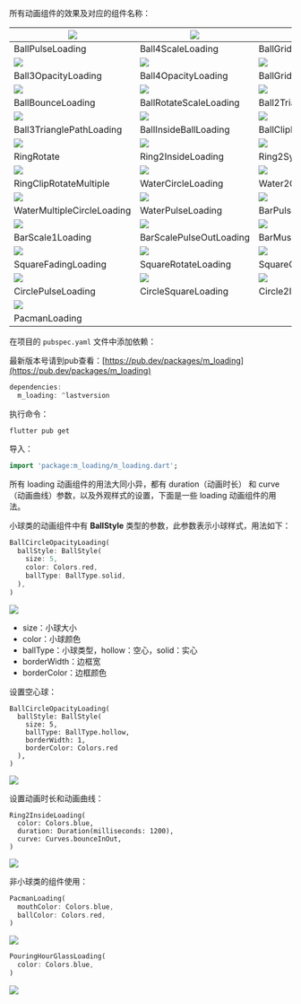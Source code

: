 所有动画组件的效果及对应的组件名称：

| ![](./img/BallPulseLoading.gif)           | ![](img/Ball4ScaleLoading.gif)         | ![](img/BallGridPulseLoading.gif)         | ![](img/BallCirclePulseLoading.gif)          |
| ----------------------------------------- | -------------------------------------- | ----------------------------------------- | -------------------------------------------- |
| BallPulseLoading                          | Ball4ScaleLoading                      | BallGridPulseLoading                      | BallCirclePulseLoading                       |
| ![](./img/Ball3OpacityLoading.gif)        | ![](./img/Ball4OpacityLoading.gif)     | ![](./img/BallGridOpacityLoading.gif)     | ![](./img/BallCircleRotateLoading.gif)       |
| Ball3OpacityLoading                       | Ball4OpacityLoading                    | BallGridOpacityLoading                    | BallCircleRotateLoading                      |
| ![](./img/BallBounceLoading.gif)          | ![](./img/BallRotateScaleLoading.gif)  | ![](./img/Ball2TrianglePathLoading.gif)   | ![](./img/BallCircleOpacityLoading.gif)      |
| BallBounceLoading                         | BallRotateScaleLoading                 | Ball2TrianglePathLoading                  | BallCircleOpacityLoading                     |
| ![](./img/Ball3TrianglePathLoading.gif)   | ![](./img/BallInsideBallLoading.gif)   | ![](./img/BallClipRotatePulseLoading.gif) | ![](./img/BallCircleInsideRotateLoading.gif) |
| Ball3TrianglePathLoading                  | BallInsideBallLoading                  | BallClipRotatePulseLoading                | BallCircleInsideRotateLoading                |
| ![](./img/RingRotate.gif)                 | ![](./img/Ring2InsideLoading.gif)      | ![](./img/Ring2SymmetryLoading.gif)       | ![](./img/RingBallRotateLoading.gif)         |
| RingRotate                                | Ring2InsideLoading                     | Ring2SymmetryLoading                      | RingBallRotateLoading                        |
| ![](./img/RingClipRotateMultiple.gif)     | ![](./img/WaterCircleLoading.gif)      | ![](./img/Water2CircleLoading.gif)        | ![](./img/WaterRipple.gif)                   |
| RingClipRotateMultiple                    | WaterCircleLoading                     | Water2CircleLoading                       | WaterRipple                                  |
| ![](./img/WaterMultipleCircleLoading.gif) | ![](./img/WaterPulseLoading.gif)       | ![](./img/BarPulseLoading.gif)            | ![](./img/BarScaleLoading.gif)               |
| WaterMultipleCircleLoading                | WaterPulseLoading                      | BarPulseLoading                           | BarScaleLoading                              |
| ![](./img/BarScale1Loading.gif)           | ![](./img/BarScalePulseOutLoading.gif) | ![](./img/BarMusicLoading.gif)            | ![](./img/Square4OpacityLoading.gif)         |
| BarScale1Loading                          | BarScalePulseOutLoading                | BarMusicLoading                           | Square4OpacityLoading                        |
| ![](./img/SquareFadingLoading.gif)        | ![](./img/SquareRotateLoading.gif)     | ![](./img/SquareGridScaleLoading.gif)     | ![](./img/CircleRotateLoading.gif)           |
| SquareFadingLoading                       | SquareRotateLoading                    | SquareGridScaleLoading                    | CircleRotateLoading                          |
| ![](./img/CirclePulseLoading.gif)         | ![](./img/CircleSquareLoading.gif)     | ![](./img/Circle2InsideScaleLoading.gif)  | ![](./img/PouringHourGlassLoading.gif)       |
| CirclePulseLoading                        | CircleSquareLoading                    | Circle2InsideScaleLoading                 | PouringHourGlassLoading                      |
| ![](./img/PacmanLoading.gif)              |                                        |                                           |                                              |
| PacmanLoading                             |                                        |                                           |                                              |





在项目的 `pubspec.yaml` 文件中添加依赖：

最新版本号请到pub查看：[https://pub.dev/packages/m_loading](https://pub.dev/packages/m_loading)

```dart
dependencies:
  m_loading: ^lastversion
```

执行命令：

```text
flutter pub get
```

导入：

```dart
import 'package:m_loading/m_loading.dart';
```



所有 loading 动画组件的用法大同小异，都有 duration（动画时长） 和 curve（动画曲线）参数，以及外观样式的设置，下面是一些 loading 动画组件的用法。



小球类的动画组件中有 **BallStyle** 类型的参数，此参数表示小球样式，用法如下：

```dart
BallCircleOpacityLoading(
  ballStyle: BallStyle(
    size: 5,
    color: Colors.red,
    ballType: BallType.solid,
  ),
)
```



![](img/loading_1.gif)





- size：小球大小
- color：小球颜色
- ballType：小球类型，hollow：空心，solid：实心
- borderWidth：边框宽
- borderColor：边框颜色



设置空心球：

```
BallCircleOpacityLoading(
  ballStyle: BallStyle(
    size: 5,
    ballType: BallType.hollow,
    borderWidth: 1,
    borderColor: Colors.red
  ),
)
```

![](img/loading_2.gif)

设置动画时长和动画曲线：

```
Ring2InsideLoading(
  color: Colors.blue,
  duration: Duration(milliseconds: 1200),
  curve: Curves.bounceInOut,
)
```

![](img/loading_3.gif)

非小球类的组件使用：

```dart
PacmanLoading(
  mouthColor: Colors.blue,
  ballColor: Colors.red,
)
```

![](img/loading_4.gif)



```dart
PouringHourGlassLoading(
  color: Colors.blue,
)
```

![](img/loading_6.gif)



